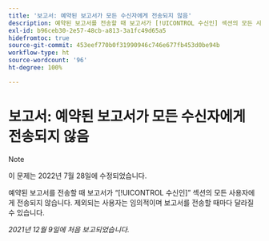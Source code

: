 ```yaml
---
title: '보고서: 예약된 보고서가 모든 수신자에게 전송되지 않음'
description: 예약된 보고서를 전송할 때 보고서가 [!UICONTROL 수신인] 섹션의 모든 사용자에게 전송되지 않습니다. 제외되는 사용자는 임의적이며 보고서를 전송할 때마다 달라질 수 있습니다.
exl-id: b96ceb30-2e57-48cb-a813-3a1fc49d65a5
hidefromtoc: true
source-git-commit: 453eef770b0f31990946c746e677fb453d0be94b
workflow-type: ht
source-wordcount: '96'
ht-degree: 100%

---
```


# 보고서: 예약된 보고서가 모든 수신자에게 전송되지 않음

>[!NOTE]
>
>이 문제는 2022년 7월 28일에 수정되었습니다.

예약된 보고서를 전송할 때 보고서가 “[!UICONTROL 수신인]” 섹션의 모든 사용자에게 전송되지 않습니다. 제외되는 사용자는 임의적이며 보고서를 전송할 때마다 달라질 수 있습니다.

_2021년 12월 9일에 처음 보고되었습니다._
